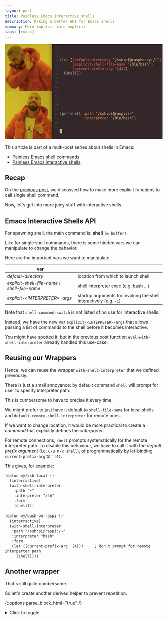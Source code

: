 ```yaml
---
layout: post
title: Painless Emacs interactive shells
description: Making a better API for Emacs shells
summary: More implicit into explicit
tags: [emacs]
---
```


![drake](/assets/img/drake-prf-shell.png)


This article is part of a multi-post series about shells in Emacs:
 - [Painless Emacs shell commands](/2020/01/19/painless-emacs-shell-commands)
 - [Painless Emacs interactive shells](2020/01/21/painless-emacs-interactive-shells)


## Recap

On the [previous post](/2020/01/19/painless-emacs-shell-commands), we discussed how to make more explicit functions to call single shell command.

Now, let's get into more juicy stuff with interactive shells.


## Emacs Interactive Shells API

For spawning shell, the main command is: **shell** `(& buffer)`.

Like for single shell commands, there is some hidden vars we can manipulate to change the behavior.

Here are the important vars we want to manipulate.

| var                                            |                                                                    |
| --                                             | --                                                                 |
| _default-directory_                            | location from which to launch shell                                |
| _explicit-shell-file-name_ / _shell-file-name_ | shell interpreter exec (e.g. bash ...)                             |
| _explicit-\<INTERPRETER\>-args_                | startup arguments for invoking the shell interactively (e.g. `-i`) |

Note that `shell-command-switch` is not listed of no use for interactive shells.

Instead, we have the new var `explicit-<INTEPRETER>-args` that allows passing a list of commands to the shell before it becomes interactive.

You might have spotted it, but in the previous post function `eval-with-shell-interpreter` already handled this use-case.


## Reusing our Wrappers

Hence, we can reuse the wrapper `with-shell-interpreter` that we defined previously.

There is just a small annoyance: by default command `shell` will prompt for user to specify interpreter path.

This is cumbersome to have to precise it every time.

We might prefer to just have it default to `shell-file-name` for local shells and `default-remote-shell-interpreter` for remote ones.

If we want to change location, it would be more practical to create a _command_ that explicitly defines the _:interpreter_.

For remote connections, `shell` prompts systematically for the remote interpreter path. To disable this behaviour, we have to call it with the _default prefix argument_ (i.e. `C-u M-x shell`), of programmatically by let-binding `current-prefix-arg` to `'(4)`.

This gives, for example:

```emacs-lisp
(defun my/zsh-local ()
  (interractive)
  (with-shell-interpreter
    :path "~"
    :interpreter "zsh"
    :form
    (shell)))

(defun my/bash-on-raspi ()
  (interractive)
  (with-shell-interpreter
   :path "/ssh:pi@raspi:/~"
   :interpreter "bash"
   :form
   (let ((current-prefix-arg '(4)))     ; don't prompt for remote interperter path
     (shell))))
```


## Another wrapper

That's still quite cumbersome.

So let's create another derived helper to prevent repetition.

{::options parse_block_html="true" /}
<details><summary markdown="span">Click to toggle</summary>
```emacs-lisp
;; ------------------------------------------------------------------------
;; MAIN

(cl-defun prf-shell (&key path interpreter interpreter-args command-switch)
  "Create a shell at given PATH, using given INTERPRETER binary."
  (interactive)

  (with-shell-interpreter
    :form
    (let* ((path (or path default-directory))
           (is-remote (file-remote-p path))
           (interpreter (or interpreter
                            (if is-remote
                                with-shell-interpreter-default-remote
                              shell-file-name)))
           (interpreter (prf/tramp/path/normalize interpreter))
           (shell-buffer-basename (prf-shell--generate-buffer-name is-remote interpreter path))
           (shell-buffer-name (generate-new-buffer-name shell-buffer-name))
           (current-prefix-arg '(4))
           (comint-process-echoes t))
      (shell shell-buffer-name))
    :path path
    :interpreter interpreter
    :interpreter-args interpreter-args))

;; ------------------------------------------------------------------------
;; HELPERS: BUFFER NAME

(defun prf-shell--generate-buffer-name (is-remote interpreter path)
  (if is-remote
      (prf-shell--generate-buffer-name-remote interpreter path)
    (prf-shell--generate-buffer-name-local interpreter path)))

(defun prf-shell--generate-buffer-name-local (&optional interpreter _path)
  (if interpreter
      (prf-with-interpreter--get-interpreter-name interpreter)
    "shell"))

(defun prf-shell--generate-buffer-name-remote (intepreter path)
  (let ((vec (tramp-dissect-file-name path)))
    (prf-shell--generate-buffer-name-remote-from-vec vec)))

(defun prf-shell--generate-buffer-name-remote-from-vec (vec)
  (let (user host)
    (concat
     (tramp-file-name-user vec) "@" (tramp-file-name-host vec))))
```
</details>
{::options parse_block_html="false" /}

Please note that we force `comint-process-echoes` to `t` to ensure that directory tracking works properly.

Directory tracking (_ditrack_ for short) is the Emacs capability to keep track of current directory when doing a `cd`.

Also, we embarked functions to help make shell buffer names more explicit.

Our rewritten commands become:

```emacs-lisp
(defun my/zsh-local ()
  (interractive)
  (prf-shell :path "~" :interpreter "zsh"))

(defun my/bash-on-raspi ()
  (interractive)
  (prf-shell :path "/ssh:pi@raspi:/~" :interpreter "bash"))
```

The code for `prf-shell` can be found in package [friendly-shell](https://github.com/p3r7/friendly-shell).
